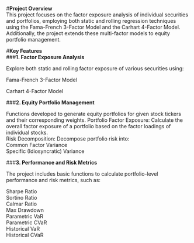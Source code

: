 #**Project Overview**<br>
This project focuses on the factor exposure analysis of individual securities and portfolios, employing both static and rolling regression techniques using the Fama-French 3-Factor Model and the Carhart 4-Factor Model. Additionally, the project extends these multi-factor models to equity portfolio management.

#**Key Features**<br>
###**1. Factor Exposure Analysis<br>**

Explore both static and rolling factor exposure of various securities using:

Fama-French 3-Factor Model

Carhart 4-Factor Model

###**2. Equity Portfolio Management<br>**

Functions developed to generate equity portfolios for given stock tickers and their corresponding weights.
Portfolio Factor Exposure: Calculate the overall factor exposure of a portfolio based on the factor loadings of individual stocks.<br>
Risk Decomposition: Decompose portfolio risk into:<br>
Common Factor Variance<br>
Specific (Idiosyncratic) Variance

###**3. Performance and Risk Metrics<br>**

The project includes basic functions to calculate portfolio-level performance and risk metrics, such as:

Sharpe Ratio<br>
Sortino Ratio<br>
Calmar Ratio<br>
Max Drawdown<br>
Parametric VaR<br>
Parametric CVaR<br>
Historical VaR<br>
Historical CVaR<br>
